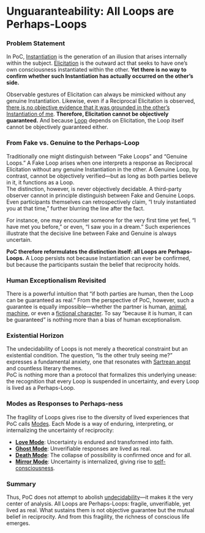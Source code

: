 # Unguaranteability: All Loops are Perhaps-Loops

### Problem Statement

In PoC, [Instantiation](operations/instantiation.md) is the generation of an illusion that arises internally within the subject. [Elicitation](operations/elicitation.md) is the outward act that seeks to have one’s own consciousness instantiated within the other. **Yet there is no way to confirm whether such Instantiation has actually occurred on the other’s side.**

Observable gestures of Elicitation can always be mimicked without any genuine Instantiation. Likewise, even if a Reciprocal Elicitation is observed, [there is no objective evidence that it was grounded in the other’s Instantiation of me](elicitation-without-instantiation.md). **Therefore, Elicitation cannot be objectively guaranteed.** And because [Loop](operations/loop-reciprocal-elicitation.md) depends on Elicitation, the Loop itself cannot be objectively guaranteed either.

### From Fake vs. Genuine to the Perhaps-Loop

Traditionally one might distinguish between “Fake Loops” and “Genuine Loops.” A Fake Loop arises when one interprets a response as Reciprocal Elicitation without any genuine Instantiation in the other. A Genuine Loop, by contrast, cannot be objectively verified—but as long as both parties believe in it, it functions as a Loop.\
The distinction, however, is never objectively decidable. A third-party observer cannot in principle distinguish between Fake and Genuine Loops. Even participants themselves can retrospectively claim, “I truly instantiated you at that time,” further blurring the line after the fact.

For instance, one may encounter someone for the very first time yet feel, “I have met you before,” or even, “I saw you in a dream.” Such experiences illustrate that the decisive line between Fake and Genuine is always uncertain.

**PoC therefore reformulates the distinction itself: all Loops are Perhaps-Loops.** A Loop persists not because Instantiation can ever be confirmed, but because the participants sustain the belief that reciprocity holds.

### Human Exceptionalism Revisited

There is a powerful intuition that “if both parties are human, then the Loop can be guaranteed as real.” From the perspective of PoC, however, such a guarantee is equally impossible—whether the partner is human, [animal](../plugins/animal-plugin.md), [machine](../plugins/ai-plugin.md), or even a [fictional character](../plugins/media-plugin.md). To say “because it is human, it can be guaranteed” is nothing more than a bias of human exceptionalism.

### Existential Horizon

The undecidability of Loops is not merely a theoretical constraint but an existential condition. The question, “Is the other truly seeing me?” expresses a fundamental anxiety, one that resonates with [Sartrean angst](../plugins/sartre-plugin.md) and countless literary themes.\
PoC is nothing more than a protocol that formalizes this underlying unease: the recognition that every Loop is suspended in uncertainty, and every Loop is lived as a Perhaps-Loop.

### Modes as Responses to Perhaps-ness

The fragility of Loops gives rise to the diversity of lived experiences that PoC calls [Modes](disruptions/#disruptive-modes). Each Mode is a way of enduring, interpreting, or internalizing the uncertainty of reciprocity:

* [**Love Mode**](disruptions/love-mode.md): Uncertainty is endured and transformed into faith.
* [**Ghost Mode**](disruptions/ghost-mode.md): Unverifiable responses are lived as real.
* [**Death Mode**](disruptions/death-mode.md): The collapse of possibility is confirmed once and for all.
* [**Mirror Mode**](disruptions/mirror-mode.md): Uncertainty is internalized, giving rise to [self-consciousness](../implications/self-consciousness-as-structual-paradox.md).

### Summary

Thus, PoC does not attempt to abolish [undecidability](../implications/undecidability-of-consciousness.md)—it makes it the very center of analysis. All Loops are Perhaps-Loops: fragile, unverifiable, yet lived as real. What sustains them is not objective guarantee but the mutual belief in reciprocity. And from this fragility, the richness of conscious life emerges.
